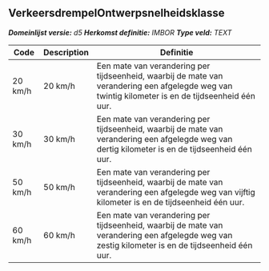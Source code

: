 ﻿## VerkeersdrempelOntwerpsnelheidsklasse

*__Domeinlijst versie:__ d5*
*__Herkomst definitie:__ IMBOR*
*__Type veld:__ TEXT*

|__Code__ |__Description__ |__Definitie__	|
|	---	|	---	|   ---	| 
| 20 km/h | 20 km/h | Een mate van verandering per tijdseenheid, waarbij de mate van verandering een afgelegde weg van twintig kilometer is en de tijdseenheid één uur. |
| 30 km/h | 30 km/h | Een mate van verandering per tijdseenheid, waarbij de mate van verandering een afgelegde weg van dertig kilometer is en de tijdseenheid één uur. |
| 50 km/h | 50 km/h | Een mate van verandering per tijdseenheid, waarbij de mate van verandering een afgelegde weg van vijftig kilometer is en de tijdseenheid één uur. |
| 60 km/h | 60 km/h | Een mate van verandering per tijdseenheid, waarbij de mate van verandering een afgelegde weg van zestig kilometer is en de tijdseenheid één uur. |
